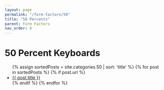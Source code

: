 ```yaml
---
layout: page
permalink: "/form-factors/50"
title: "50 Percents"
parent: Form Factors
nav_order: 8
---
```

# 50 Percent Keyboards

<ul>
  {% assign sortedPosts = site.categories.50 | sort: 'title' %}
    {% for post in sortedPosts %}
      {% if post.url %}
        <li><a href="{{ post.url }}">{{ post.title }}</a></li>
        {% endif %}
    {% endfor %}
</ul>
